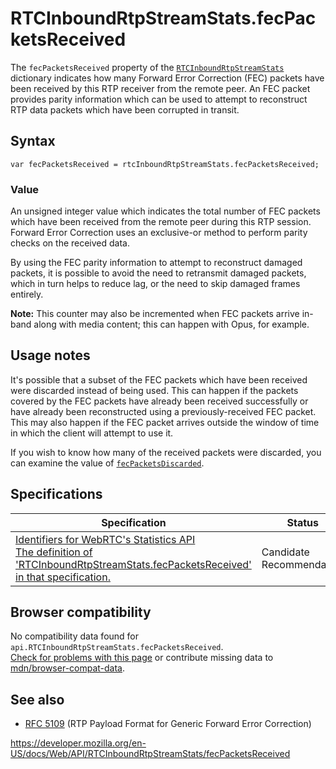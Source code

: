 RTCInboundRtpStreamStats.fecPacketsReceived
===========================================

The `fecPacketsReceived` property of the [`RTCInboundRtpStreamStats`](../rtcinboundrtpstreamstats) dictionary indicates how many Forward Error Correction (FEC) packets have been received by this RTP receiver from the remote peer. An FEC packet provides parity information which can be used to attempt to reconstruct RTP data packets which have been corrupted in transit.

Syntax
------

    var fecPacketsReceived = rtcInboundRtpStreamStats.fecPacketsReceived;

### Value

An unsigned integer value which indicates the total number of FEC packets which have been received from the remote peer during this RTP session. Forward Error Correction uses an exclusive-or method to perform parity checks on the received data.

By using the FEC parity information to attempt to reconstruct damaged packets, it is possible to avoid the need to retransmit damaged packets, which in turn helps to reduce lag, or the need to skip damaged frames entirely.

**Note:** This counter may also be incremented when FEC packets arrive in-band along with media content; this can happen with Opus, for example.

Usage notes
-----------

It's possible that a subset of the FEC packets which have been received were discarded instead of being used. This can happen if the packets covered by the FEC packets have already been received successfully or have already been reconstructed using a previously-received FEC packet. This may also happen if the FEC packet arrives outside the window of time in which the client will attempt to use it.

If you wish to know how many of the received packets were discarded, you can examine the value of [`fecPacketsDiscarded`](fecpacketsdiscarded).

Specifications
--------------

<table><thead><tr class="header"><th>Specification</th><th>Status</th><th>Comment</th></tr></thead><tbody><tr class="odd"><td><a href="https://w3c.github.io/webrtc-stats/#dom-rtcinboundrtpstreamstats-fecpacketsreceived">Identifiers for WebRTC's Statistics API<br />
<span class="small">The definition of 'RTCInboundRtpStreamStats.fecPacketsReceived' in that specification.</span></a></td><td><span class="spec-cr">Candidate Recommendation</span></td><td>Initial definition.</td></tr></tbody></table>

Browser compatibility
---------------------

No compatibility data found for `api.RTCInboundRtpStreamStats.fecPacketsReceived`.  
[Check for problems with this page](#on-github) or contribute missing data to [mdn/browser-compat-data](https://github.com/mdn/browser-compat-data).

See also
--------

-   [RFC 5109](https://tools.ietf.org/html/rfc5109) (RTP Payload Format for Generic Forward Error Correction)

<a href="https://developer.mozilla.org/en-US/docs/Web/API/RTCInboundRtpStreamStats/fecPacketsReceived" class="_attribution-link">https://developer.mozilla.org/en-US/docs/Web/API/RTCInboundRtpStreamStats/fecPacketsReceived</a>
